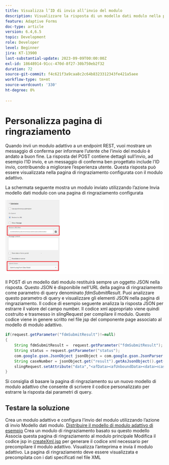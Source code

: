```yaml
---
title: Visualizza l’ID di invio all’invio del modulo
description: Visualizzare la risposta di un modello dati modulo nella pagina di ringraziamento
feature: Adaptive Forms
doc-type: article
version: 6.4,6.5
topic: Development
role: Developer
level: Beginner
jira: KT-13900
last-substantial-update: 2023-09-09T00:00:00Z
exl-id: 18648914-91cc-470d-8f27-30b750eb2f32
duration: 72
source-git-commit: f4c621f3a9caa8c2c64b8323312343fe421a5aee
workflow-type: tm+mt
source-wordcount: '330'
ht-degree: 0%

---
```


# Personalizza pagina di ringraziamento

Quando invii un modulo adattivo a un endpoint REST, vuoi mostrare un messaggio di conferma per informare l’utente che l’invio del modulo è andato a buon fine. La risposta del POST contiene dettagli sull’invio, ad esempio l’ID invio, e un messaggio di conferma ben progettato include l’ID invio, contribuendo a migliorare l’esperienza utente. Questa risposta può essere visualizzata nella pagina di ringraziamento configurata con il modulo adattivo.

La schermata seguente mostra un modulo inviato utilizzando l’azione Invia modello dati modulo con una pagina di ringraziamento configurata

![grazie](./assets/thank-you-page-fdm-submit.png)

Il POST di un modello dati modulo restituirà sempre un oggetto JSON nella risposta. Questo JSON è disponibile nell&#39;URL della pagina di ringraziamento come parametro di query denominato _fdmSubmitResult_. Puoi analizzare questo parametro di query e visualizzare gli elementi JSON nella pagina di ringraziamento.
Il codice di esempio seguente analizza la risposta JSON per estrarre il valore del campo number. Il codice xml appropriato viene quindi costruito e trasmesso in slingRequest per compilare il modulo. Questo codice viene in genere scritto nel file jsp del componente page associato al modello di modulo adattivo.

```java
if(request.getParameter("fdmSubmitResult")!=null)
{
    String fdmSubmitResult =  request.getParameter("fdmSubmitResult");
    String status = request.getParameter("status");
    com.google.gson.JsonObject jsonObject = com.google.gson.JsonParser.parseString(fdmSubmitResult).getAsJsonObject();
    String caseNumber = jsonObject.get("result").getAsJsonObject().get("number").getAsString();
    slingRequest.setAttribute("data","<afData><afUnboundData><data><caseNumber>"+caseNumber+"</caseNumber><status>"+status+"</status></data></afUnboundData></afData>");
}
```

Si consiglia di basare la pagina di ringraziamento su un nuovo modello di modulo adattivo che consente di scrivere il codice personalizzato per estrarre la risposta dai parametri di query.

## Testare la soluzione

Crea un modulo adattivo e configura l’invio del modulo utilizzando l’azione di invio Modello dati modulo.
[Distribuire il modello di modulo adattivo di esempio](assets/thank-you-page-template.zip)
Crea un modulo di ringraziamento basato su questo modello
Associa questa pagina di ringraziamento al modulo principale
Modifica il codice jsp in [createXml.jsp](http://localhost:4502/apps/thank-you-page-template/component/page/thankyoupage/createxml.jsp) per generare il codice xml necessario per precompilare il modulo adattivo.
Visualizza l’anteprima e invia il modulo adattivo.
La pagina di ringraziamento deve essere visualizzata e precompilata con i dati specificati nel file XML
